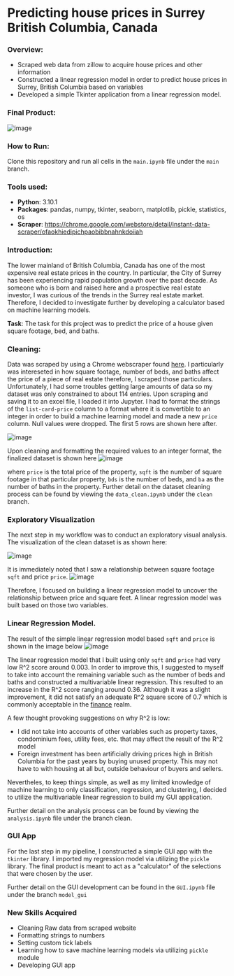 # Predicting house prices in Surrey British Columbia, Canada
### Overview:
- Scraped web data from zillow to acquire house prices and other information
- Constructed a linear regression model in order to predict house prices in Surrey, British Columbia based on variables
- Developed a simple Tkinter application from a linear regression model.
### Final Product: 
![image](https://user-images.githubusercontent.com/72810148/146699212-ab73556d-a11f-46b0-8d99-5cfdc34d6d94.png)

### How to Run:
Clone this repository and run all cells in the `main.ipynb` file under the `main` branch.

### Tools used:
- **Python**: 3.10.1
- **Packages**: pandas, numpy, tkinter, seaborn, matplotlib, pickle, statistics, os
- **Scraper**: https://chrome.google.com/webstore/detail/instant-data-scraper/ofaokhiedipichpaobibbnahnkdoiiah

###  Introduction: 
The lower mainland of British Columbia, Canada has one of the most expensive real estate prices in the country. In particular, the City of Surrey has been experiencing rapid population growth over the past decade. As someone who is born and raised here and a prospective real estate investor, I was curious of the trends in the Surrey real estate market. Therefore, I decided to investigate further by developing a calculator based on machine learning models. 

**Task**: The task for this project was to predict the price of a house given square footage, bed, and baths.

### Cleaning:
Data was scraped by using a Chrome webscraper found [here](https://chrome.google.com/webstore/detail/instant-data-scraper/ofaokhiedipichpaobibbnahnkdoiiah). I particularly was intereseted in how square footage, number of beds, and baths affect the price of a piece of real estate therefore, I scraped those particulars. Unfortunately, I had some troubles getting large amounts of data so my dataset was only constrained to about 114 entries. Upon scraping and saving it to an excel file, I loaded it into Jupyter. I had to format the strings of the `list-card-price` column to a format where it is convertible to an integer in order to build a machine learning model and made a new `price` column. Null values were dropped. The first 5 rows are shown here after.

![image](https://user-images.githubusercontent.com/72810148/146697633-d231cce6-ff32-4807-8d2a-0cfe99e5182e.png)

Upon cleaning and formatting the required values to an integer format, the finalized dataset is shown here
![image](https://user-images.githubusercontent.com/72810148/146697866-0044867a-ac11-4490-9977-d0e582e2f52e.png)

where `price` is the total price of the property, `sqft` is the number of square footage in that particular property, `bds` is the number of beds, and `ba` as the number of baths in the property. Further detail on the dataset cleaning process can be found by viewing the `data_clean.ipynb` under the `clean` branch.

### Exploratory Visualization
The next step in my workflow was to conduct an exploratory visual analysis. The visualization of the clean dataset is as shown here:

![image](https://user-images.githubusercontent.com/72810148/146698020-801f35e6-b4e9-4b4a-bd3c-b4f62c2c840d.png)

It is immediately noted that I saw a relationship between square footage `sqft` and price `price`. 
![image](https://user-images.githubusercontent.com/72810148/146698178-bb5f0a14-42a5-4891-b8a8-1a7eb0b946ab.png)

Therefore, I focused on building a linear regression model to uncover the relationship between price and square feet. A linear regression model was built based on those two variables.

### Linear Regression Model.
The result of the simple linear regression model based `sqft` and `price` is shown in the image below
![image](https://user-images.githubusercontent.com/72810148/146698329-3a816b5a-3d20-4bda-b0e1-c5f004091816.png)

The linear regression model that I built using only `sqft` and `price` had very low R^2 score around 0.003. In order to improve this, I suggested to myself to take into account the remaining variable such as the number of beds and baths and constructed a multivariable linear regression. This resulted to an increase in the R^2 score ranging around 0.36. Although it was a slight improvement, it did not satisfy an adequate R^2 square score of 0.7 which is commonly acceptable in the [finance](https://www.investopedia.com/terms/r/r-squared.asp#:~:text=In%20other%20fields%2C%20the%20standards,would%20show%20a%20low%20correlation.) realm.

A few thought provoking suggestions on why R^2 is low:
- I did not take into accounts of other variables such as property taxes, condominium fees, utility fees, etc. that may affect the result of the R^2 model
-  Foreign investment has been artificially driving prices high in British Columbia for the past years by buying unused property. This may not have to with housing at all but, outside behaviour of buyers and sellers.

Nevertheles, to keep things simple, as well as my limited knowledge of machine learning to only classification, regression, and clustering, I decided to utilize the multivariable linear regression to build my GUI application. 

Further detail on the analysis process can be found by viewing the `analysis.ipynb` file under the branch clean.

### GUI App
For the last step in my pipeline, I constructed a simple GUI app with the `tkinter` library. I imported my regression model via utilizing the `pickle` library. The final product is meant to act as a "calculator" of the selections that were chosen by the user.

Further detail on the GUI development can be found in the `GUI.ipynb` file under the branch `model_gui`




### New Skills Acquired
- Cleaning Raw data from scraped website
- Formatting strings to numbers 
- Setting custom tick labels
- Learning how to save machine learning models via utilizing `pickle` module
- Developing GUI app 
